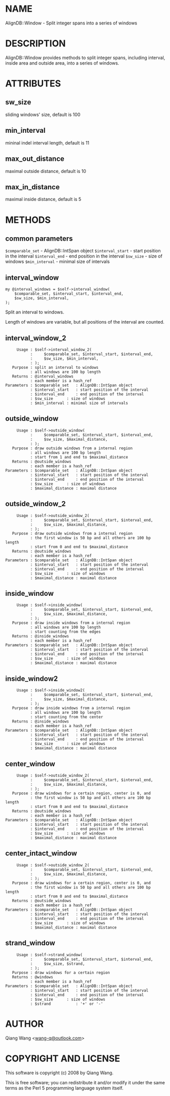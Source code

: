 # NAME

AlignDB::Window - Split integer spans into a series of windows

# DESCRIPTION

AlignDB::Window provides methods to split integer spans, including interval, inside area and
outside area, into a series of windows.

# ATTRIBUTES

## sw\_size

sliding windows' size, default is 100

## min\_interval

mininal indel interval length, default is 11

## max\_out\_distance

maximal outside distance, default is 10

## max\_in\_distance

maximal inside distance, default is 5

# METHODS

## common parameters

`$comparable_set` - AlignDB::IntSpan object
`$interval_start` - start position in the interval
`$interval_end`   - end position in the interval
`$sw_size`        - size of windows
`$min_interval`   - minimal size of intervals

## interval\_window

    my @interval_windows = $self->interval_window(
        $comparable_set, $interval_start, $interval_end,
        $sw_size, $min_interval,
    );

Split an interval to windows.

Length of windows are variable, but all positions of the interval are counted.

## interval\_window\_2

         Usage : $self->interval_window_2(
               :     $comparable_set, $interval_start, $interval_end,
               :     $sw_size, $min_interval,
               : );
       Purpose : split an interval to windows
               : all windows are 100 bp length
       Returns : @interval_windows
               : each member is a hash_ref
    Parameters : $comparable_set   : AlignDB::IntSpan object
               : $interval_start   : start position of the interval
               : $interval_end     : end position of the interval
               : $sw_size      : size of windows
               : $min_interval : minimal size of intervals

## outside\_window

         Usage : $self->outside_window(
               :     $comparable_set, $interval_start, $interval_end,
               :     $sw_size, $maximal_distance,
               : );
       Purpose : draw outside windows from a internal region
               : all windows are 100 bp length
               : start from 1 and end to $maximal_distance
       Returns : @outside_windows
               : each member is a hash_ref
    Parameters : $comparable_set   : AlignDB::IntSpan object
               : $interval_start   : start position of the interval
               : $interval_end     : end position of the interval
               : $sw_size      : size of windows
               : $maximal_distance : maximal distance

## outside\_window\_2

         Usage : $self->outside_window_2(
               :     $comparable_set, $interval_start, $interval_end,
               :     $sw_size, $maximal_distance,
               : );
       Purpose : draw outside windows from a internal region
               : the first window is 50 bp and all others are 100 bp length
               : start from 0 and end to $maximal_distance
       Returns : @outside_windows
               : each member is a hash_ref
    Parameters : $comparable_set   : AlignDB::IntSpan object
               : $interval_start   : start position of the interval
               : $interval_end     : end position of the interval
               : $sw_size      : size of windows
               : $maximal_distance : maximal distance

## inside\_window

         Usage : $self->inside_window(
               :     $comparable_set, $interval_start, $interval_end,
               :     $sw_size, $maximal_distance,
               : );
       Purpose : draw inside windows from a internal region
               : all windows are 100 bp length
               : start counting from the edges
       Returns : @inside_windows
               : each member is a hash_ref
    Parameters : $comparable_set   : AlignDB::IntSpan object
               : $interval_start   : start position of the interval
               : $interval_end     : end position of the interval
               : $sw_size      : size of windows
               : $maximal_distance : maximal distance

## inside\_window2

         Usage : $self->inside_window2(
               :     $comparable_set, $interval_start, $interval_end,
               :     $sw_size, $maximal_distance,
               : );
       Purpose : draw inside windows from a internal region
               : all windows are 100 bp length
               : start counting from the center
       Returns : @inside_windows
               : each member is a hash_ref
    Parameters : $comparable_set   : AlignDB::IntSpan object
               : $interval_start   : start position of the interval
               : $interval_end     : end position of the interval
               : $sw_size      : size of windows
               : $maximal_distance : maximal distance

## center\_window

         Usage : $self->outside_window_2(
               :     $comparable_set, $interval_start, $interval_end,
               :     $sw_size, $maximal_distance,
               : );
       Purpose : draw windows for a certain region, center is 0, and
               : the first window is 50 bp and all others are 100 bp length
               : start from 0 and end to $maximal_distance
       Returns : @outside_windows
               : each member is a hash_ref
    Parameters : $comparable_set   : AlignDB::IntSpan object
               : $interval_start   : start position of the interval
               : $interval_end     : end position of the interval
               : $sw_size      : size of windows
               : $maximal_distance : maximal distance

## center\_intact\_window

         Usage : $self->outside_window_2(
               :     $comparable_set, $interval_start, $interval_end,
               :     $sw_size, $maximal_distance,
               : );
       Purpose : draw windows for a certain region, center is 0, and
               : the first window is 50 bp and all others are 100 bp length
               : start from 0 and end to $maximal_distance
       Returns : @outside_windows
               : each member is a hash_ref
    Parameters : $comparable_set   : AlignDB::IntSpan object
               : $interval_start   : start position of the interval
               : $interval_end     : end position of the interval
               : $sw_size      : size of windows
               : $maximal_distance : maximal distance

## strand\_window

         Usage : $self->strand_window(
               :     $comparable_set, $interval_start, $interval_end,
               :     $sw_size, $strand,
               : );
       Purpose : draw windows for a certain region
       Returns : @windows
               : each member is a hash_ref
    Parameters : $comparable_set   : AlignDB::IntSpan object
               : $interval_start   : start position of the interval
               : $interval_end     : end position of the interval
               : $sw_size      : size of windows
               : $strand           : '+' or '-'

# AUTHOR

Qiang Wang &lt;wang-q@outlook.com>

# COPYRIGHT AND LICENSE

This software is copyright (c) 2008 by Qiang Wang.

This is free software; you can redistribute it and/or modify it under
the same terms as the Perl 5 programming language system itself.
